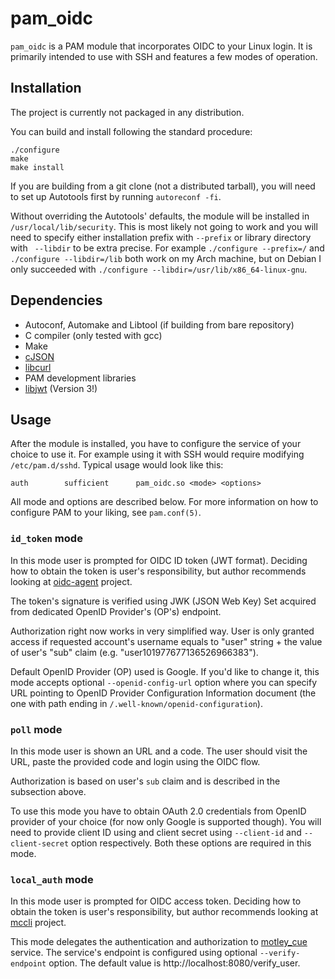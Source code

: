 # pam_oidc

`pam_oidc` is a PAM module that incorporates OIDC to your Linux login. It is primarily intended to use with SSH and features a few modes of operation.

## Installation
The project is currently not packaged in any distribution. 

You can build and install following the standard procedure:
```
./configure
make
make install
```

If you are building from a git clone (not a distributed tarball), you will need to set up Autotools first by running `autoreconf -fi`.

Without overriding the Autotools' defaults, the module will be installed in `/usr/local/lib/security`. This is most likely not going to work and you will need to specify either installation prefix with `--prefix` or library directory with ` --libdir` to be extra precise. For example `./configure --prefix=/` and `./configure --libdir=/lib` both work on my Arch machine, but on Debian I only succeeded with `./configure --libdir=/usr/lib/x86_64-linux-gnu`. 

## Dependencies
* Autoconf, Automake and Libtool (if building from bare repository)
* C compiler (only tested with gcc)
* Make
* [cJSON](https://github.com/DaveGamble/cJSON)
* [libcurl](https://curl.se/libcurl/)
* PAM development libraries
* [libjwt](https://github.com/benmcollins/libjwt) (Version 3!)

## Usage
After the module is installed, you have to configure the service of your choice to use it. For example using it with SSH would require modifying `/etc/pam.d/sshd`. Typical usage would look like this:
```
auth        sufficient      pam_oidc.so <mode> <options>
```
All mode and options are described below. For more information on how to configure PAM to your liking, see `pam.conf(5)`. 

### `id_token` mode
In this mode user is prompted for OIDC ID token (JWT format). Deciding how to obtain the token is user's responsibility, but author recommends looking at [oidc-agent](https://github.com/indigo-dc/oidc-agent) project.

The token's signature is verified using JWK (JSON Web Key) Set acquired from dedicated OpenID Provider's (OP's) endpoint. 

Authorization right now works in very simplified way. User is only granted access if requested account's username equals to "user" string + the value of user's "sub" claim (e.g. "user101977677136526966383").

Default OpenID Provider (OP) used is Google. If you'd like to change it, this mode accepts optional `--openid-config-url` option where you can specify URL pointing to OpenID Provider Configuration Information document (the one with path ending in `/.well-known/openid-configuration`).

### `poll` mode
In this mode user is shown an URL and a code.  The user should visit the URL, paste the provided code and login using the OIDC flow.

Authorization is based on user's `sub` claim and is described in the subsection above.

To use this mode you have to obtain OAuth 2.0 credentials from OpenID provider of your choice (for now only Google is supported though). You will need to provide client ID using and client secret using `--client-id` and `--client-secret` option respectively. Both these options are required in this mode.

### `local_auth` mode
In this mode user is prompted for OIDC access token. Deciding how to obtain the token is user's responsibility, but author recommends looking at [mccli](https://github.com/dianagudu/mccli) project.

This mode delegates the authentication and authorization to [motley_cue](https://github.com/dianagudu/motley_cue) service. The service's endpoint is configured using optional `--verify-endpoint` option. The default value is http://localhost:8080/verify_user.